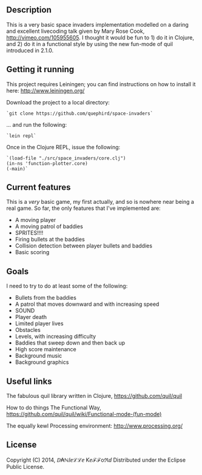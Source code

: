 ## Description

This is a very basic space invaders implementation modelled on a daring and  excellent livecoding talk given by Mary Rose Cook, http://vimeo.com/105955605. I thought it would be fun to 1) do it in Clojure, and 2) do it in a functional style by using the new fun-mode of quil introduced in 2.1.0.

## Getting it running

This project requires Leiningen; you can find instructions on how to install it here: http://www.leiningen.org/

Download the project to a local directory:

    `git clone https://github.com/quephird/space-invaders`

... and run the following:

    `lein repl`

Once in the Clojure REPL, issue the following:

    `(load-file "./src/space_invaders/core.clj")
    (in-ns 'function-plotter.core)
    (-main)`

## Current features

This is a _very_ basic game, my first actually, and so is nowhere near being a real game. So far, the only features that I've implemented are:

* A moving player
* A moving patrol of baddies
* SPRITES!!!!
* Firing bullets at the baddies
* Collision detection between player bullets and baddies
* Basic scoring

## Goals

I need to try to do at least some of the following:

* Bullets from the baddies
* A patrol that moves downward and with increasing speed
* SOUND
* Player death
* Limited player lives
* Obstacles
* Levels, with increasing difficulty
* Baddies that sweep down and then back up
* High score maintenance
* Background music
* Background graphics

## Useful links

The fabulous quil library written in Clojure, https://github.com/quil/quil 

How to do things The Functional Way, https://github.com/quil/quil/wiki/Functional-mode-(fun-mode)

The equally kewl Processing environment: http://www.processing.org/

## License

Copyright (C) 2014, ⅅ₳ℕⅈⅇℒℒⅇ Ƙⅇℱℱoℜⅆ Distributed under the Eclipse Public License.